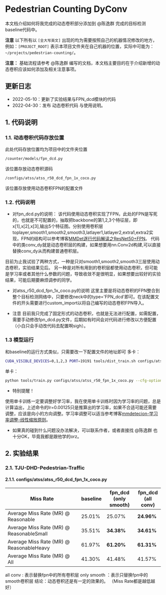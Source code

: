 
# Pedestrian Counting DyConv

本文档介绍如何将我完成的动态卷积部分添加到 @陈逸群 完成的目标检测baseline代码中。

**注意** 以下所有以 `[全大写英文]` 出现的均为需要按照自己的机器情况修改的地方，例如：`[PROJECT_ROOT]` 表示本项目文件夹在自己机器的位置，实际中可能为：`~/projects/pedestrian-counting/`。

**注意：** 基础流程请参考 @陈逸群 编写的文档，本文档主要目的在于介绍新增的动态卷积应该如何添加及相关注意事项。

## 更新日志
- 2022-05-10：更新了实验结果与FPN_dcd模块的代码
- 2022-04-30：发布 动态卷积代码 与使用说明。

## 1. 代码说明

### 1.1. 动态卷积代码存放位置
此处代码存放位置均为项目中的文件夹位置

```bash
/counter/models/fpn_dcd.py
```
该位置存放动态卷积源码

```bash
/configs/atss/atss_r50_dcd_fpn_1x_coco.py
```
该位置存放使用动态卷积FPN的配置文件


### 1.2. 代码说明

- 对fpn_dcd.py的说明：
该代码使用动态卷积实现了FPN，此处的FPN是写死的，也就是不可配置的，抽取把backbone的第1,2,3个特征层，即x[1],x[2],x[3],输出5个特征图。分别使用卷积层toplayer,smooth1,smooth2,smooth3,latlayer1,latlayer2,extra1,extra2实现，FPN的结构可以参考博客[MMDet逐行代码解读之ResNet50+FPN](https://blog.csdn.net/wulele2/article/details/122703149)。
代码中的类conv_dy就是动态卷积层的构建，如果想要用nn.Conv2d构建,可以直接替换conv_dy从而构建普通卷积层。

目前为止我试验了两种方式，一种是只对smooth1,smooth2,smooth3三层使用动态卷积，实验结果见后。
另一种是对所有用到的卷积层都使用动态卷积，但可能是学习率或者其他什么参数的问题，导致收敛不是很明显，如果想要出较好的实验结果，可能后期要麻烦调参的同学。

- 对atss_r50_dcd_fpn_1x_coco.py的说明
这里主要是将动态卷积的FPN整合到整个目标检测网络中，只要修改neck中的type='FPN_dcd'即可。在该配置文件的开头需要进行custom_import以将自己编写的动态卷积FPN导入。

- 注意
目前我只完成了固定形式的动态卷积，也就是无法进行配置，如需配置，需要手动修改fpn_dcd.py文件，后期如有时间会对代码进行修改以方便配置（小白只会手动改代码去配置啊sigh）。

### 1.3 模型运行
和baseline的运行方式类似，只需要改一下配置文件的地址即可
多卡：
```bash
CUDA_VISIBLE_DEVICES=0,1,2,3 PORT=19191 tools/dist_train.sh configs/atss/atss_r50_dcd_fpn_1x_coco.py 4 --cfg-options "data.samples_per_gpu=4 optimizer.lr=0.005"
```
单卡：
```bash
python tools/train.py configs/atss/atss_r50_fpn_1x_coco.py --cfg-options "optimizer.lr=0.00125"
```
- 特别提醒！

使用单卡训练一定要调整好学习率，我在使用单卡训练时因为学习率的问题，总是计算溢出，上述命令的lr=0.00125只是推算出的学习率，如果不合适可能还需要调整，应该是向小的方向调整。学习率调整可以适当参考博客[mmdetecion-学习率调整-线性缩放原则](https://blog.csdn.net/qq_20793791/article/details/108399919)。

- 如果真的碰到什么问题没办法解决，可以联系作者，或者直接找 @陈逸群 也十分OK，毕竟我都是跟他学的orz。

## 2. 实验结果

### 2.1. TJU-DHD-Pedestrian-Traffic 

#### 2.1.1. configs/atss/atss_r50_dcd_fpn_1x_coco.py

| Miss Rate                                  | baseline  | fpn_dcd<br>(only smooth)      | fpn_dcd<br>(all conv)|
|--------------------------------------------|-----------|--------------|---------------------------------------|
| Average Miss Rate  (MR) @ Reasonable       |  25.01%   |    25.07%    |<b>24.96%|
| Average Miss Rate  (MR) @ ReasonableSmall  |  35.51%   |    <b>34.38%    |<b>34.61%|
| Average Miss Rate  (MR) @ ReasonableHeavy  |  61.97%   |    <b>61.20%    |<b>61.31%|
| Average Miss Rate  (MR) @ All              |  41.30%   |    41.48%    |41.57%|
 

all conv    : 表示替换fpn中的所有卷积层
only smooth ：表示只替换fpn中的smooth卷积层
结论：动态卷积还是有一定的效果的。
（Miss Rate都是越低越好）





